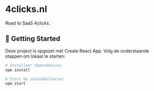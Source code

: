 # 4clicks.nl

Road to SaaS 4clicks.

## 🚀 Getting Started

Deze project is opgezet met Create React App. Volg de onderstaande stappen om lokaal te starten:

```bash
# Installeer dependencies
npm install

# Start de ontwikkelserver
npm start
